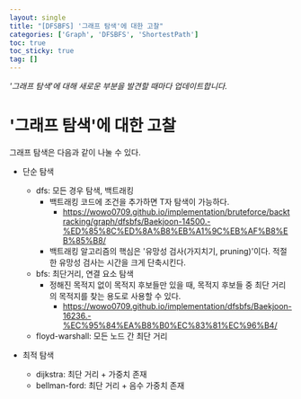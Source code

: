 ```yaml
---
layout: single
title: "[DFSBFS] '그래프 탐색'에 대한 고찰"
categories: ['Graph', 'DFSBFS', 'ShortestPath']
toc: true
toc_sticky: true
tag: []
---
```


_'그래프 탐색'에 대해 새로운 부분을 발견할 때마다 업데이트합니다._

# '그래프 탐색'에 대한 고찰

그래프 탐색은 다음과 같이 나눌 수 있다. 

* 단순 탐색
  * dfs: 모든 경우 탐색, 백트래킹
    * 백트래킹 코드에 조건을 추가하면 T자 탐색이 가능하다. 
      * https://wowo0709.github.io/implementation/bruteforce/backtracking/graph/dfsbfs/Baekjoon-14500.-%ED%85%8C%ED%8A%B8%EB%A1%9C%EB%AF%B8%EB%85%B8/ 
    * 백트래킹 알고리즘의 핵심은 '유망성 검사(가지치기, pruning)'이다. 적절한 유망성 검사는 시간을 크게 단축시킨다. 
  * bfs: 최단거리, 연결 요소 탐색
    * 정해진 목적지 없이 목적지 후보들만 있을 때, 목적지 후보들 중 최단 거리의 목적지를 찾는 용도로 사용할 수 있다. 
      * https://wowo0709.github.io/implementation/dfsbfs/Baekjoon-16236.-%EC%95%84%EA%B8%B0%EC%83%81%EC%96%B4/
  * floyd-warshall: 모든 노드 간 최단 거리
  
* 최적 탐색
  * dijkstra: 최단 거리 + 가중치 존재
  * bellman-ford: 최단 거리 + 음수 가중치 존재



<br>













